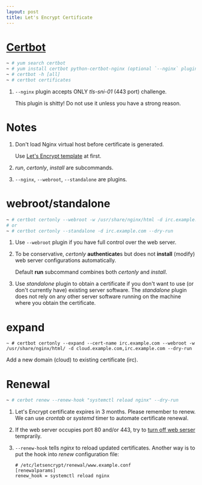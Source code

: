 ```yaml
---
layout: post
title: Let's Encrypt Certificate
---
```


# [Certbot](https://certbot.eff.org/docs/using.html)

```bash
~ # yum search certbot
~ # yum install certbot python-certbot-nginx (optional `--nginx` plugin)
~ # certbot -h [all]
~ # certbot certificates
```

1. `--nginx` plugin accepts ONLY *tls-sni-01* (443 port) challenge.

   This plugin is shitty! Do not use it unless you have a strong reason.

# Notes

1. Don't load Nginx virtual host before certificate is generated.

   Use [Let's Encrypt template](/2017/04/11/nginx) at first.
2. *run*, *certonly*, *install* are subcommands.
3. `--nginx`, `--webroot`, `--standalone` are plugins.

# webroot/standalone

```bash
~ # certbot certonly --webroot -w /usr/share/nginx/html -d irc.example.com --dry-run
# or
~ # certbot certonly --standalone -d irc.example.com --dry-run
```

1. Use `--webroot` plugin if you have full control over the web server.
1. To be conservative, *certonly* **authenticate**s but does not **install** (modify) web server configurations automatically.

   Default **run** subcommand combines both *certonly* and *install*.
2. Use *standalone* plugin to obtain a certificate if you don't want to use (or don't currently have) existing server software. The *standalone* plugin does not rely on any other server software running on the machine where you obtain the certificate.

# expand

```
~ # certbot certonly --expand --cert-name irc.example.com --webroot -w /usr/share/nginx/html/ -d cloud.example.com,irc.example.com --dry-run
```

Add a new domain (cloud) to existing certificate (irc).

# Renewal

```bash
~ # cerbot renew --renew-hook "systemctl reload nginx" --dry-run
```

1. Let's Encrypt certificate expires in 3 months. Please remember to renew. We can use *crontab* or *systemd* timer to automate certificate renewal.
2. If the web server occupies port 80 and/or 443, try to [turn off web serser](https://certbot.eff.org/docs/using.html#standalone) temprarily.
3. `--renew-hook` tells *nginx* to reload updated certificates. Another way is to put the hook into *renew* configuration file:

   ```
   # /etc/letsencrypt/renewal/www.example.conf
   [renewalparams]
   renew_hook = systemctl reload nginx
   ```

